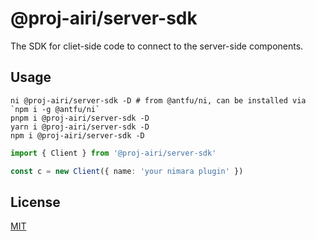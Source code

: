 # @proj-airi/server-sdk

The SDK for cliet-side code to connect to the server-side components.

## Usage

```shell
ni @proj-airi/server-sdk -D # from @antfu/ni, can be installed via `npm i -g @antfu/ni`
pnpm i @proj-airi/server-sdk -D
yarn i @proj-airi/server-sdk -D
npm i @proj-airi/server-sdk -D
```

```typescript
import { Client } from '@proj-airi/server-sdk'

const c = new Client({ name: 'your nimara plugin' })
```

## License

[MIT](../../LICENSE)
